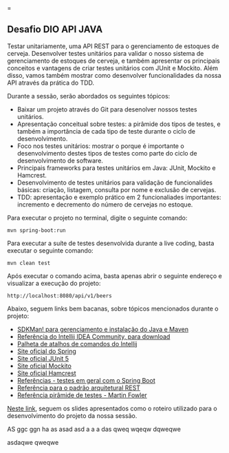 =<h2>Desafio DIO API JAVA</h2>

Testar unitariamente, uma API REST para o gerenciamento de estoques de cerveja. Desenvolver testes unitários para validar o nosso sistema de gerenciamento de estoques de cerveja, e também apresentar os principais conceitos e vantagens de criar testes unitários com JUnit e Mockito. Além disso, vamos também mostrar como desenvolver funcionalidades da nossa API através da prática do TDD.

Durante a sessão, serão abordados os seguintes tópicos:

* Baixar um projeto através do Git para desenolver nossos testes unitários. 
* Apresentação conceitual sobre testes: a pirâmide dos tipos de testes, e também a importância de cada tipo de teste durante o ciclo de desenvolvimento.
* Foco nos testes unitários: mostrar o porque é importante o desenvolvimento destes tipos de testes como parte do ciclo de desenvolvimento de software.
* Principais frameworks para testes unitários em Java: JUnit, Mockito e Hamcrest. 
* Desenvolvimento de testes unitários para validação de funcionalides básicas: criação, listagem, consulta por nome e exclusão de cervejas.
* TDD: apresentação e exemplo prático em 2 funcionaliades importantes: incremento e decremento do número de cervejas no estoque.

Para executar o projeto no terminal, digite o seguinte comando:

```shell script
mvn spring-boot:run 
```

Para executar a suíte de testes desenvolvida durante a live coding, basta executar o seguinte comando:

```shell script
mvn clean test
```

Após executar o comando acima, basta apenas abrir o seguinte endereço e visualizar a execução do projeto:

```
http://localhost:8080/api/v1/beers
```

Abaixo, seguem links bem bacanas, sobre tópicos mencionados durante o projeto:

* [SDKMan! para gerenciamento e instalação do Java e Maven](https://sdkman.io/)
* [Referência do Intellij IDEA Community, para download](https://www.jetbrains.com/idea/download)
* [Palheta de atalhos de comandos do Intellij](https://resources.jetbrains.com/storage/products/intellij-idea/docs/IntelliJIDEA_ReferenceCard.pdf)
* [Site oficial do Spring](https://spring.io/)
* [Site oficial JUnit 5](https://junit.org/junit5/docs/current/user-guide/)
* [Site oficial Mockito](https://site.mockito.org/)
* [Site oficial Hamcrest](http://hamcrest.org/JavaHamcrest/)
* [Referências - testes em geral com o Spring Boot](https://www.baeldung.com/spring-boot-testing)
* [Referência para o padrão arquitetural REST](https://restfulapi.net/)
* [Referência pirâmide de testes - Martin Fowler](https://martinfowler.com/articles/practical-test-pyramid.html#TheImportanceOftestAutomation)

[Neste link](https://drive.google.com/file/d/1KPh19mvyKirorOI-UsEYHKkmZpet3Ks6/view?usp=sharing), seguem os slides apresentados como o roteiro utilizado para o desenvolvimento do projeto da nossa sessão.



AS
ggc
ggn
ha
as
asad
asd
a
a
a
das
qweq
wqeqw
dqweqwe

asdaqwe
qweqwe
